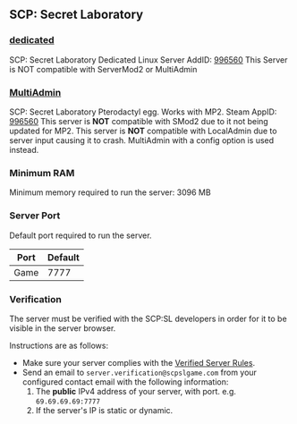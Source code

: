 ## SCP: Secret Laboratory

### [dedicated](dedicated/)
SCP: Secret Laboratory Dedicated Linux Server AddID: [996560](https://steamdb.info/app/996560/)
This Server is NOT compatible with ServerMod2 or MultiAdmin

### [MultiAdmin](multiadmin)
SCP: Secret Laboratory Pterodactyl egg. Works with MP2. Steam AppID: [996560](https://steamdb.info/app/996560/)
This server is **NOT** compatible with SMod2 due to it not being updated for MP2.
This server is **NOT** compatible with LocalAdmin due to server input causing it to crash. MultiAdmin with a config option is used instead.

### Minimum RAM
Minimum memory required to run the server: 3096 MB

### Server Port
Default port required to run the server.

| Port    | Default |
|---------|---------|
| Game    | 7777    |

### Verification

The server must be verified with the SCP:SL developers in order for it to be visible in the server browser.

Instructions are as follows:
* Make sure your server complies with the [Verified Server Rules](https://scpslgame.com/Verified_server_rules.pdf).
* Send an email to `server.verification@scpslgame.com` from your configured contact email with the following information:
  1. The **public** IPv4 address of your server, with port. e.g. `69.69.69.69:7777`
  2. If the server's IP is static or dynamic.
